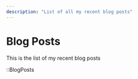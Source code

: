 ```yaml
---
description: "List of all my recent blog posts"
---
```


# Blog Posts

This is the list of my recent blog posts

::BlogPosts
